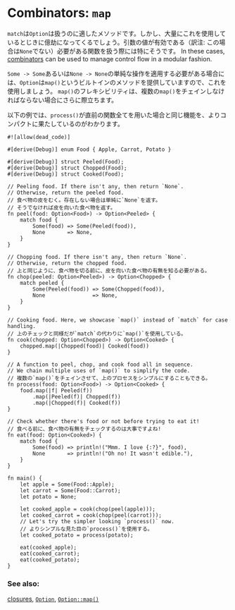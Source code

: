# Combinators: `map`

<!--
`match` is a valid method for handling `Option`s. However, you may 
eventually find heavy usage tedious, especially with operations only valid 
with an input. In these cases, [combinators][combinators] can be used to 
manage control flow in a modular fashion.
-->
`match`は`Option`は扱うのに適したメソッドです。しかし、大量にこれを使用しているとじきに億劫になってくるでしょう。引数の値が有効である（訳注: この場合は`None`でない）必要がある関数を扱う際には特にそうです。
In these cases, [combinators][combinators] can be used to manage control flow in a modular fashion.

<!--
`Option` has a built in method called `map()`, a combinator for the simple 
mapping of `Some -> Some` and `None -> None`. Multiple `map()` calls can be 
chained together for even more flexibility.
-->
`Some -> Some`あるいは`None -> None`の単純な操作を適用する必要がある場合には、`Option`は`map()`というビルトインのメソッドを提供していますので、これを使用しましょう。
`map()`のフレキシビリティは、複数の`map()`をチェインしなければならない場合にさらに際立ちます。

<!--
In the following example, `process()` replaces all functions previous
to it while staying compact.
-->
以下の例では、`process()`が直前の関数全てを用いた場合と同じ機能を、よりコンパクトに果たしているのがわかります。

```rust,editable
#![allow(dead_code)]

#[derive(Debug)] enum Food { Apple, Carrot, Potato }

#[derive(Debug)] struct Peeled(Food);
#[derive(Debug)] struct Chopped(Food);
#[derive(Debug)] struct Cooked(Food);

// Peeling food. If there isn't any, then return `None`.
// Otherwise, return the peeled food.
// 食べ物の皮をむく。存在しない場合は単純に`None`を返す。
// そうでなければ皮を向いた食べ物を返す。
fn peel(food: Option<Food>) -> Option<Peeled> {
    match food {
        Some(food) => Some(Peeled(food)),
        None       => None,
    }
}

// Chopping food. If there isn't any, then return `None`.
// Otherwise, return the chopped food.
// 上と同じように、食べ物を切る前に、皮を向いた食べ物の有無を知る必要がある。
fn chop(peeled: Option<Peeled>) -> Option<Chopped> {
    match peeled {
        Some(Peeled(food)) => Some(Chopped(food)),
        None               => None,
    }
}

// Cooking food. Here, we showcase `map()` instead of `match` for case handling.
// 上のチェックと同様だが`match`の代わりに`map()`を使用している。
fn cook(chopped: Option<Chopped>) -> Option<Cooked> {
    chopped.map(|Chopped(food)| Cooked(food))
}

// A function to peel, chop, and cook food all in sequence.
// We chain multiple uses of `map()` to simplify the code.
// 複数の`map()`をチェインさせて、上のプロセスをシンプルにすることもできる。
fn process(food: Option<Food>) -> Option<Cooked> {
    food.map(|f| Peeled(f))
        .map(|Peeled(f)| Chopped(f))
        .map(|Chopped(f)| Cooked(f))
}

// Check whether there's food or not before trying to eat it!
// 食べる前に、食べ物の有無をチェックするのは大事ですよね!
fn eat(food: Option<Cooked>) {
    match food {
        Some(food) => println!("Mmm. I love {:?}", food),
        None       => println!("Oh no! It wasn't edible."),
    }
}

fn main() {
    let apple = Some(Food::Apple);
    let carrot = Some(Food::Carrot);
    let potato = None;

    let cooked_apple = cook(chop(peel(apple)));
    let cooked_carrot = cook(chop(peel(carrot)));
    // Let's try the simpler looking `process()` now.
    // よりシンプルな見た目の`process()`を使用する。
    let cooked_potato = process(potato);

    eat(cooked_apple);
    eat(cooked_carrot);
    eat(cooked_potato);
}
```

### See also:

[closures][closures], [`Option`][option], [`Option::map()`][map]

[combinators]: https://doc.rust-lang.org/book/glossary.html#combinators
[closures]: ../../fn/closures.md
[option]: https://doc.rust-lang.org/std/option/enum.Option.html
[map]: https://doc.rust-lang.org/std/option/enum.Option.html#method.map
